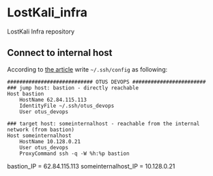 # LostKali_infra
LostKali Infra repository

## Connect to internal host
According to [the article](https://www.tecmint.com/access-linux-server-using-a-jump-host/) write `~/.ssh/config` as following:
```
############################ OTUS DEVOPS ########################
### jump host: bastion - directly reachable
Host bastion
    HostName 62.84.115.113
    IdentityFile ~/.ssh/otus_devops
    User otus_devops

### target host: someinternalhost - reachable from the internal network (from bastion)
Host someinternalhost
    HostName 10.128.0.21
    User otus_devops
    ProxyCommand ssh -q -W %h:%p bastion
```

bastion_IP = 62.84.115.113
someinternalhost_IP = 10.128.0.21
